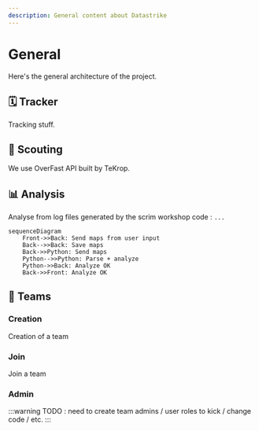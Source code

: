 ```yaml
---
description: General content about Datastrike
---
```


# General
Here's the general architecture of the project.

## 🗓️ Tracker
Tracking stuff.

## 🔎 Scouting
We use OverFast API built by TeKrop.

## 📊 Analysis
Analyse from log files generated by the scrim workshop code : `...`
```mermaid
sequenceDiagram
    Front->>Back: Send maps from user input
    Back-->>Back: Save maps
    Back->>Python: Send maps
    Python-->>Python: Parse + analyze
    Python->>Back: Analyze OK
    Back->>Front: Analyze OK
```

## 👥 Teams

### Creation
Creation of a team

### Join
Join a team

### Admin
:::warning
TODO : need to create team admins / user roles to kick / change code / etc.
:::